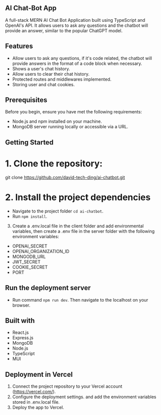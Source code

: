 ## AI Chat-Bot App

A full-stack MERN AI Chat Bot Application built using TypeScript and OpenAI's API. It allows users to ask any questions and the chatbot will provide an answer, similar to the popular ChatGPT model.

## Features

- Allow users to ask any questions, if it's code related, the chatbot will provide answers in the format of a code block when necessary.
- Shows a user's chat history.
- Allow users to clear their chat history.
- Protected routes and middlewares implemented.
- Storing user and chat cookies.

## Prerequisites

Before you begin, ensure you have met the following requirements:

- Node.js and npm installed on your machine.
- MongoDB server running locally or accessible via a URL.

## Getting Started

# 1. Clone the repository:

   git clone https://github.com/david-tech-ding/ai-chatbot.git

# 2. Install the project dependencies

- Navigate to the project folder `cd ai-chatbot`.
- Run `npm install`.

3. Create a .env.local file in the client folder and add environmental variables, then create a .env file in the server folder with the following environment variables:

- OPENAI_SECRET
- OPENAI_ORGANIZATION_ID
- MONGODB_URL
- JWT_SECRET
- COOKIE_SECRET
- PORT

## Run the deployment server

- Run command `npm run dev`. Then navigate to the localhost on your browser.
  
## Built with
- React.js
- Express.js
- MongoDB
- Node.js
- TypeScript
- MUI

## Deployment in Vercel
1. Connect the project repository to your Vercel account (https://vercel.com/).
2. Configure the deployment settings. and add the environment variables stored in .env.local file.
3. Deploy the app to Vercel.

